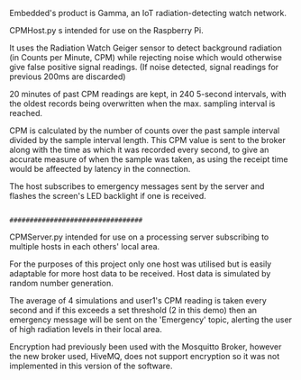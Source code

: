 Embedded's product is Gamma, an IoT radiation-detecting watch network.

CPMHost.py s intended for use on the Raspberry Pi.

It uses the Radiation Watch Geiger sensor to detect background radiation (in Counts per Minute, CPM) while rejecting noise 
which would otherwise give false positive signal readings. (If noise detected, signal readings for previous 200ms are discarded)

20 minutes of past CPM readings are kept, in 240 5-second intervals, with the oldest records being overwritten when the max.
sampling interval is reached.

CPM is calculated by the number of counts over the past sample interval divided by the sample interval length. This CPM value
is sent to the broker along with the time as which it was recorded every second, to give an accurate measure of when the sample
was taken, as using the receipt time would be affeected by latency in the connection.

The host subscribes to emergency messages sent by the server and flashes the screen's LED backlight if one is received.

                                             #################################

CPMServer.py intended for use on a processing server subscribing to multiple hosts in each others' local area.

For the purposes of this project only one host was utilised but is easily adaptable for more host data to be received.
Host data is simulated by random number generation.

The average of 4 simulations and user1's CPM reading is taken every second and if this exceeds a set threshold (2 in this demo)
then an emergency message will be sent on the 'Emergency' topic, alerting the user of high radiation levels in their local area.



Encryption had previously been used with the Mosquitto Broker, however the new broker used, HiveMQ, does not support 
encryption so it was not implemented in this version of the software.
